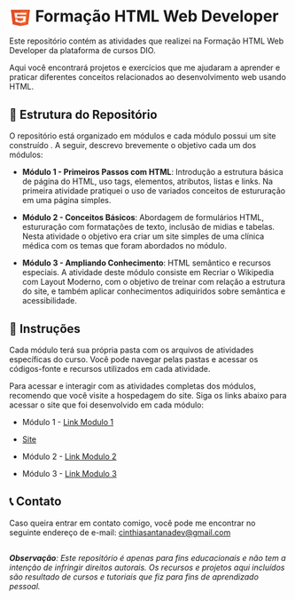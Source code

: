 # <img align="center" alt="HTML" height="30" width="40" src="https://raw.githubusercontent.com/devicons/devicon/master/icons/html5/html5-original.svg"> Formação HTML Web Developer

Este repositório contém as atividades que realizei na Formação HTML Web Developer da plataforma de cursos DIO.

Aqui você encontrará projetos e exercícios que me ajudaram a aprender e praticar diferentes conceitos relacionados 
ao desenvolvimento web usando HTML.

## 📂 Estrutura do Repositório

O repositório está organizado em módulos e cada módulo possui um site construído . A seguir, descrevo brevemente o objetivo cada um dos módulos:

- **Módulo 1 - Primeiros Passos com HTML**: Introdução a estrutura básica de página do HTML, uso tags, elementos, atributos, listas e links. Na primeira atividade pratiquei o uso de variados conceitos de estururação em uma página simples.

- **Módulo 2 - Conceitos Básicos**: Abordagem de formulários HTML, estururação com formatações de texto, inclusão de midias e tabelas. Nesta atividade o objetivo era criar um site simples de uma clínica médica com os temas que foram abordados no módulo. 

- **Módulo 3 - Ampliando Conhecimento**: HTML semântico e recursos especiais. A atividade deste módulo consiste em Recriar o Wikipedia com Layout Moderno, com o objetivo de treinar com relação a estrutura do site, e também aplicar conhecimentos adiquiridos sobre semântica e acessibilidade.

## 📝 Instruções 

Cada módulo terá sua própria pasta com os arquivos de atividades específicas do curso. Você pode navegar pelas pastas e acessar os códigos-fonte e recursos utilizados em cada atividade.

Para acessar e interagir com as atividades completas dos módulos, recomendo que você visite a hospedagem do site. Siga os links abaixo para acessar o site que foi desenvolvido em cada módulo:

- Módulo 1 - [Link Modulo 1](https://cinthiasantana.github.io/formacao-html-web-developer/Modulo1/)

- <a href="https://cinthiasantana.github.io/formacao-html-web-developer/Modulo1/" target="_blank">Site</a>

- Módulo 2 - [Link Modulo 2](https://cinthiasantana.github.io/formacao-html-web-developer/Modulo2/)

- Módulo 3 - [Link Modulo 3](https://cinthiasantana.github.io/formacao-html-web-developer/Modulo3/)

## 📞 Contato
Caso queira entrar em contato comigo, você pode me encontrar no seguinte endereço de e-mail: cinthiasantanadev@gmail.com
##
###### **Observação**: Este repositório é apenas para fins educacionais e não tem a intenção de infringir direitos autorais. Os recursos e projetos aqui incluídos são resultado de cursos e tutoriais que fiz para fins de aprendizado pessoal.


